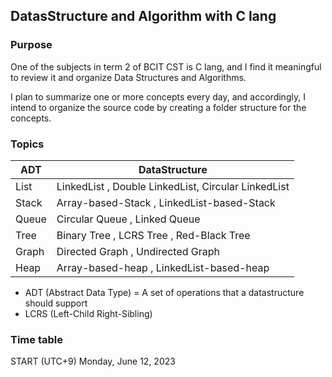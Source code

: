 ## DatasStructure and Algorithm with C lang 

### Purpose
One of the subjects in term 2 of BCIT CST is C lang, and I find it meaningful to review it and organize Data Structures and Algorithms. 

I plan to summarize one or more concepts every day, and accordingly, I intend to organize the source code by creating a folder structure for the concepts.

### Topics

| ADT | DataStructure |
| --- | ------------- |
| List | LinkedList , Double LinkedList, Circular LinkedList |
| Stack | Array-based-Stack , LinkedList-based-Stack |
| Queue  | Circular Queue , Linked Queue |
| Tree | Binary Tree , LCRS Tree , Red-Black Tree |
| Graph | Directed Graph , Undirected Graph |
| Heap | Array-based-heap , LinkedList-based-heap |

* ADT (Abstract Data Type) = A set of operations that a datastructure should support
* LCRS (Left-Child Right-Sibling)

### Time table
START (UTC+9) Monday, June 12, 2023
